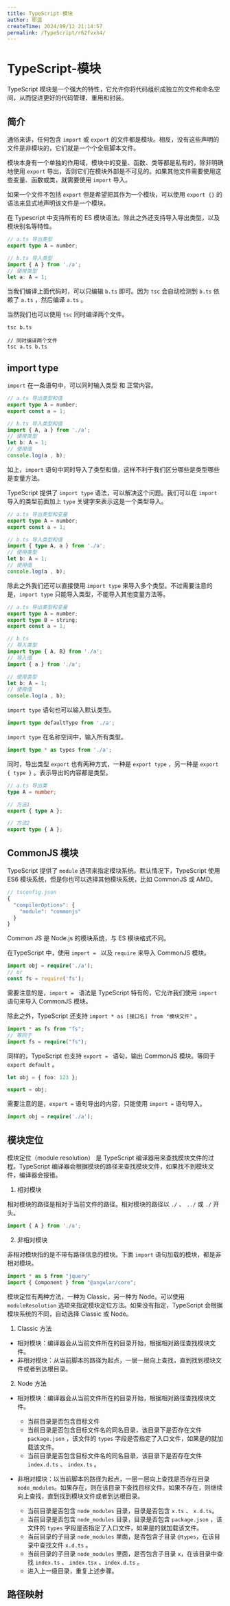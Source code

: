 ```yaml
---
title: TypeScript-模块
author: 耶温
createTime: 2024/09/12 21:14:57
permalink: /TypeScript/r62fvxh4/
---
```


# TypeScript-模块

TypeScript 模块是一个强大的特性，它允许你将代码组织成独立的文件和命名空间，从而促进更好的代码管理、重用和封装。

## 简介

通俗来讲，任何包含 `import` 或 `export` 的文件都是模块。相反，没有这些声明的文件是非模块的，它们就是一个个全局脚本文件。


模块本身有一个单独的作用域，模块中的变量、函数、类等都是私有的，除非明确地使用 `export` 导出，否则它们在模块外部是不可见的。如果其他文件需要使用这些变量、函数或类，就需要使用 `import` 导入。



如果一个文件不包括 `export` 但是希望把其作为一个模块，可以使用 `export {}` 的语法来显式地声明该文件是一个模块。


在 Typescript 中支持所有的 ES 模块语法。除此之外还支持导入导出类型，以及模块别名等特性。
```typescript
// a.ts 导出类型
export type A = number;

// b.ts 导入类型
import { A } from './a';
// 使用类型
let a: A = 1;
```

当我们编译上面代码时，可以只编辑 `b.ts` 即可。因为 `tsc` 会自动检测到 `b.ts` 依赖了 `a.ts` ，然后编译 `a.ts` 。

当然我们也可以使用 `tsc` 同时编译两个文件。
```shell
tsc b.ts

// 同时编译两个文件
tsc a.ts b.ts
```

## import type

`import` 在一条语句中，可以同时输入类型 和 正常内容。

```typescript
// a.ts 导出类型和值
export type A = number;
export const a = 1;

// b.ts 导入类型和值
import { A, a } from './a';
// 使用类型
let b: A = 1;
// 使用值
console.log(a , b);
```
如上，`import` 语句中同时导入了类型和值，这样不利于我们区分哪些是类型哪些是变量方法。

TypeScript 提供了 `import type` 语法，可以解决这个问题。我们可以在 `import` 导入的类型前面加上 `type` 关键字来表示这是一个类型导入。

```typescript
// a.ts 导出类型和变量
export type A = number;
export const a = 1;

// b.ts 导入类型和值
import { type A, a } from './a';
// 使用类型
let b: A = 1;
// 使用值
console.log(a , b);
```

除此之外我们还可以直接使用 `import type` 来导入多个类型。不过需要注意的是，`import type` 只能导入类型，不能导入其他变量方法等。
```typescript
// a.ts 导出类型和变量
export type A = number;
export type B = string;
export const a = 1;

// b.ts 
// 导入类型
import type { A, B} from './a';
// 导入值
import { a } from './a';

// 使用类型
let b: A = 1;
// 使用值
console.log(a , b);
```

`import type` 语句也可以输入默认类型。

```typescript
import type defaultType from './a';
```
`import type` 在名称空间中，输入所有类型。

```typescript
import type * as types from './a';
```

同时，导出类型 `export` 也有两种方式，一种是 `export type` ，另一种是 `export { type }` 。表示导出的内容都是类型。

```typescript
// a.ts 导出类
type A = number;

// 方法1
export { type A };

// 方法2
export type { A };
```



## CommonJS 模块

TypeScript 提供了 `module` 选项来指定模块系统。默认情况下，TypeScript 使用 ES6 模块系统，但是你也可以选择其他模块系统，比如 CommonJS 或 AMD。

```typescript
// tsconfig.json
{
  "compilerOptions": {
    "module": "commonjs"
  }
}
```

Common JS 是 Node.js 的模块系统，与 ES 模块格式不同。

在TypeScript 中，使用 `import = ` 以及 `require` 来导入 CommonJS 模块。

```typescript
import obj = require('./a');
// or
const fs = require('fs');
```

需要注意的是，`import = ` 语法是 TypeScript 特有的，它允许我们使用 `import` 语句来导入 CommonJS 模块。


除此之外，TypeScript 还支持 `import * as [接口名] from "模块文件"` 。

```typescript
import * as fs from "fs";
// 等同于
import fs = require("fs");
```

同样的，TypeScript 也支持 `export = ` 语句，输出 CommonJS 模块。等同于 `export default` 。

```typescript
let obj = { foo: 123 };

export = obj;
```
需要注意的是，`export =` 语句导出的内容，只能使用 `import =` 语句导入。

```typescript
import obj = require('./a');
```

## 模块定位

模块定位（module resolution） 是 TypeScript 编译器用来查找模块文件的过程。TypeScript 编译器会根据模块的路径来查找模块文件，如果找不到模块文件，编译器会报错。



1. 相对模块

相对模块的路径是相对于当前文件的路径。相对模块的路径以 `./` 、 `../` 或 `./` 开头。

```typescript
import { A } from './a';
```

2. 非相对模块

非相对模块指的是不带有路径信息的模块。下面 `import` 语句加载的模块，都是非相对模块。

```typescript
import * as $ from "jquery"
import { Component } from "@angular/core";
```

模块定位有两种方法，一种为 Classic，另一种为 Node。可以使用 `moduleResolution` 选项来指定模块定位方法。如果没有指定，TypeScript 会根据模块系统的不同，自动选择 Classic 或 Node。

1. Classic 方法

-   相对模块：编译器会从当前文件所在的目录开始，根据相对路径查找模块文件。
-   非相对模块：从当前脚本的路径为起点，一层一层向上查找，直到找到模块文件或者到达根目录。

2. Node 方法

-   相对模块：编译器会从当前文件所在的目录开始，根据相对路径查找模块文件。
    -   当前目录是否包含目标文件
    -   当前目录是否包含目标文件名的同名目录，该目录下是否存在文件 `package.json` ，该文件的 `types` 字段是否指定了入口文件，如果是的就加载该文件。
    -   当前目录是否包含目标文件名的同名目录，该目录下是否存在文件 `index.d.ts` 、 `index.ts` 。 

-   非相对模块：以当前脚本的路径为起点，一层一层向上查找是否存在目录 `node_modules`。如果存在，则在该目录下查找目标文件。如果不存在，则继续向上查找，直到找到模块文件或者到达根目录。

    -   当前目录是否包含 `node_modules` 目录，目录是否包含 `x.ts` 、 `x.d.ts`。
    -   当前目录是否包含 `node_modules` 目录，目录是否包含 `package.json` ，该文件的 `types` 字段是否指定了入口文件，如果是的就加载该文件。
    -   当前目录的子目录 `node_modules` 里面，是否包含子目录 `@types`，在该目录中查找文件 `x.d.ts` 。
    -   当前目录的子目录 `node_modules` 里面，是否包含子目录 `x`，在该目录中查找 `index.ts` 、 `index.tsx` 、`index.d.ts` 。
    -   进入上一级目录，重复上述步骤。

## 路径映射







